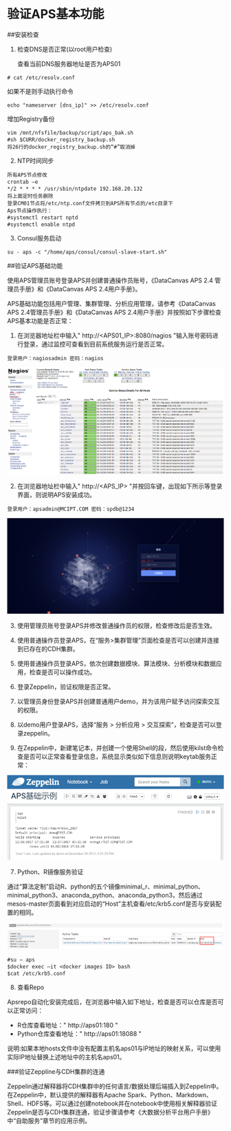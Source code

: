 #  验证APS基本功能
##安装检查
1. 检查DNS是否正常(以root用户检查)

   查看当前DNS服务器地址是否为APS01
 ```
 # cat /etc/resolv.conf
 ```

 如果不是则手动执行命令
 ```
 echo "nameserver [dns_ip]" >> /etc/resolv.conf
 ```
 
 增加Registry备份

 ```
 vim /mnt/nfsfile/backup/script/aps_bak.sh
 #sh $CURR/docker_registry_backup.sh
 将26行的docker_registry_backup.sh的“#”取消掉
 ```
2. NTP时间同步

 ```
 所有APS节点修改
 crontab –e
 */2 * * * * /usr/sbin/ntpdate 192.168.20.132 
 将上面定时任务删除
 登录CM01节点将/etc/ntp.conf文件拷贝到APS所有节点的/etc目录下
 Aps节点操作执行：
 #systemctl restart nptd
 #systemctl enable ntpd
 ```
 
3. Consul服务启动
```
su - aps -c "/home/aps/consul/consul-slave-start.sh"
```

##验证APS基础功能

使用APS管理员账号登录APS并创建普通操作员账号，《DataCanvas APS 2.4 管理员手册》和《DataCanvas APS 2.4用户手册》。

APS基础功能包括用户管理、集群管理、分析应用管理，请参考《DataCanvas APS 2.4管理员手册》和《DataCanvas APS 2.4用户手册》并按照如下步骤检查APS基本功能是否正常：

1. 在浏览器地址栏中输入" http://&lt;APS01_IP&gt;:8080/nagios "输入账号密码进行登录，通过监控可查看到目前系统服务运行是否正常。

 ```
 登录用户：nagiosadmin 密码：nagios
 ``` 

 ![](/install_guide/fig/fig_11.png)

2. 在浏览器地址栏中输入" http://&lt;APS_IP> "并按回车键，出现如下所示等登录界面，则说明APS安装成功。

 ```
 登录用户：apsadmin@MCIPT.COM 密码：spdb@1234
 ```

 ![](/install_guide/fig/fig_12.png)
   
3. 使用管理员账号登录APS并修改普通操作员的权限，检查修改后是否生效。

4. 使用普通操作员登录APS，在“服务>集群管理”页面检查是否可以创建并连接到已存在的CDH集群。

5. 使用普通操作员登录APS，依次创建数据模块、算法模块、分析模块和数据应用，检查是否可以操作成功。

6. 登录Zeppelin，验证权限是否正常。

 1. 以管理员身份登录APS并创建普通用户demo，并为该用户赋予访问探索交互的权限。
 
 2. 以demo用户登录APS，选择“服务 > 分析应用 > 交互探索”，检查是否可以登录zeppelin。
 
 3. 在Zeppelin中，新建笔记本，并创建一个使用Shell的段，然后使用kilst命令检查是否可以正常查看登录信息，系统显示类似如下信息则说明keytab服务正常：
 
 ![](/install_guide/fig/fig_13.png)
 
7. Python、R镜像服务验证

 通过“算法定制”启动R、python的五个镜像minimal_r、minimal_python、minimal_python3、anaconda_python、anaconda_python3，然后通过mesos-master页面看到对应启动的“Host”主机查看/etc/krb5.conf是否与安装配置的相同。
 
 ![](/install_guide/fig/fig_14.png)

   ``` 
   #su – aps
   $docker exec –it <docker images ID> bash
   $cat /etc/krb5.conf
   ```
 
8. 查看Repo

Apsrepo自动化安装完成后，在浏览器中输入如下地址，检查是否可以仓库是否可以正常访问：

* R仓库查看地址：" http://aps01:180 "
* Python仓库查看地址：" http://aps01:18088 "

 说明:如果本地hosts文件中没有配置主机名aps01与IP地址的映射关系，可以使用实际IP地址替换上述地址中的主机名aps01。

###验证Zeppline与CDH集群的连通

Zeppelin通过解释器将CDH集群中的任何语言/数据处理后端插入到Zeppelin中。在Zeppelin中，默认提供的解释器有Apache Spark、Python、Markdown、Shell、HDFS等。可以通过创建notebook并在notebook中使用相关解释器验证Zeppelin是否与CDH集群连通，验证步骤请参考《大数据分析平台用户手册》中“自助服务”章节的应用示例。


